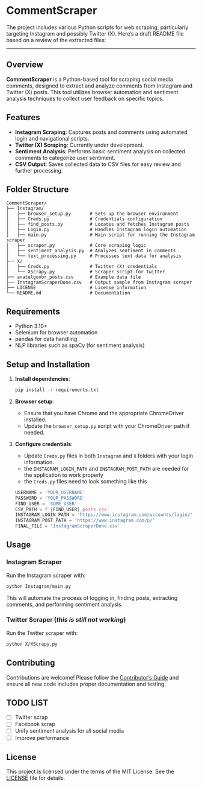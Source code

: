 # CommentScraper
 
The project includes various Python scripts for web scraping, particularly targeting Instagram and possibly Twitter (X). Here’s a draft README file based on a review of the extracted files:

---

## Overview

**CommentScraper** is a Python-based tool for scraping social media comments, designed to extract and analyze comments from Instagram and Twitter (X) posts. This tool utilizes browser automation and sentiment analysis techniques to collect user feedback on specific topics.

## Features

- **Instagram Scraping**: Captures posts and comments using automated login and navigational scripts.
- **Twitter (X) Scraping**: Currently under development.
- **Sentiment Analysis**: Performs basic sentiment analysis on collected comments to categorize user sentiment.
- **CSV Output**: Saves collected data to CSV files for easy review and further processing.

## Folder Structure

```
CommentScraper/
├── Instagram/
│   ├── browser_setup.py       # Sets up the browser environment
│   ├── Creds.py               # Credentials configuration
│   ├── find_posts.py          # Locates and fetches Instagram posts
│   ├── Login.py               # Handles Instagram login automation
│   ├── main.py                # Main script for running the Instagram scraper
│   ├── scraper.py             # Core scraping logic
│   ├── sentiment_analysis.py  # Analyzes sentiment in comments
│   └── text_processing.py     # Processes text data for analysis
├── X/
│   ├── Creds.py               # Twitter (X) credentials
│   └── XScrapy.py             # Scraper script for Twitter
├── anatelgovbr_posts.csv      # Example data file
├── InstagramScraperDone.csv   # Output sample from Instagram scraper
├── LICENSE                    # License information
└── README.md                  # Documentation
```

## Requirements

- Python 3.10+
- Selenium for browser automation
- pandas for data handling
- NLP libraries such as spaCy (for sentiment analysis)

## Setup and Installation

1. **Install dependencies**:
   ```bash
   pip install -r requirements.txt
   ```

2. **Browser setup**:
   - Ensure that you have Chrome and the appropriate ChromeDriver installed.
   - Update the `browser_setup.py` script with your ChromeDriver path if needed.

3. **Configure credentials**:
   - Update `Creds.py` files in both `Instagram` and `X` folders with your login information.
   - the `INSTAGRAM_LOGIN_PATH` and `INSTAGRAM_POST_PATH` are needed for the application to work properly
   - the `Creds.py` files need to look something like this
   ```python
   USERNAME = 'YOUR_USERNAME'
   PASSWORD = 'YOUR_PASSWORD'
   FIND_USER = 'SOME_USER'
   CSV_PATH = f'{FIND_USER}_posts.csv'
   INSTAGRAM_LOGIN_PATH = 'https://www.instagram.com/accounts/login/'
   INSTAGRAM_POST_PATH = 'https://www.instagram.com/p/'
   FINAL_FILE = 'InstagramScraperDone.csv'

## Usage

### Instagram Scraper

Run the Instagram scraper with:
```bash
python Instagram/main.py
```
This will automate the process of logging in, finding posts, extracting comments, and performing sentiment analysis.

### Twitter Scraper (*this is still not working*)

Run the Twitter scraper with:
```bash
python X/XScrapy.py
```

## Contributing

Contributions are welcome! Please follow the [Contributor’s Guide](CONTRIBUTING.md) and ensure all new code includes proper documentation and testing.

## TODO LIST
- [ ] Twitter scrap
- [ ] Facebook scrap
- [ ] Unify sentiment analysis for all social media
- [ ] Improve performance

## License

This project is licensed under the terms of the MIT License. See the [LICENSE](LICENSE) file for details.
